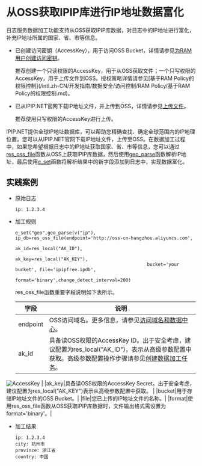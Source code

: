 # 从OSS获取IPIP库进行IP地址数据富化

日志服务数据加工功能支持从OSS获取IPIP库数据，对日志中的IP地址进行富化，补充IP地址所属的国家、省、市等信息。

-   已创建访问密钥（AccessKey），用于访问OSS Bucket，详情请参见[为RAM用户创建访问密钥](/intl.zh-CN/安全设置/访问密钥/为RAM用户创建访问密钥.md)。

    推荐创建一个只读权限的AccessKey，用于从OSS获取文件；一个只写权限的AccessKey，用于上传文件到OSS。授权策略详情请参见[基于RAM Policy的权限控制](/intl.zh-CN/开发指南/数据安全/访问控制/RAM Policy/基于RAM Policy的权限控制.md)。

-   已从IPIP.NET官网下载IP地址文件，并上传到OSS，详情请参见[上传文件](/intl.zh-CN/快速入门/上传文件.md)。

    推荐使用只写权限的AccessKey进行上传。


IPIP.NET提供全球IP地址数据库，可以帮助您精确查找、确定全球范围内的IP地理位置。您可以从IPIP.NET官网下载IP地址文件，上传至OSS。在数据加工过程中，如果您希望根据日志中的IP地址获取国家、省、市等信息，您可以通过[res\_oss\_file](/intl.zh-CN/数据加工/数据加工语法/表达式函数/资源函数.md)函数从OSS上获取IPIP库数据，然后使用[geo\_parse](/intl.zh-CN/数据加工/数据加工语法/表达式函数/特定结构化数据函数.md)函数解析IP地址，最后使用[e\_set](/intl.zh-CN/数据加工/数据加工语法/全局操作函数/字段赋值函数.md)函数将解析结果中的新字段添加到日志中，实现数据富化。

## 实践案例

-   原始日志

    ```
    ip: 1.2.3.4
    ```

-   加工规则

    ```
    e_set("geo",geo_parse(v("ip"), ip_db=res_oss_file(endpoint='http://oss-cn-hangzhou.aliyuncs.com',
                                                     ak_id=res_local("AK_ID"),
                                                     ak_key=res_local("AK_KEY"),
                                                     bucket='your bucket', file='ipipfree.ipdb',
                                                     format='binary',change_detect_interval=200)
    ```

    res\_oss\_file函数重要字段说明如下表所示。

    |字段|说明|
    |--|--|
    |endpoint|OSS访问域名。更多信息，请参见[访问域名和数据中心](/intl.zh-CN/开发指南/访问域名（Endpoint）/访问域名和数据中心.md)。|
    |ak\_id|具备读OSS权限的AccessKey ID。出于安全考虑，建议配置为res\_local\("AK\_ID"\)，表示从高级参数配置中获取。高级参数配置操作步骤请参见[创建数据加工任务](/intl.zh-CN/数据加工/创建数据加工任务.md)。

![AccessKey](https://static-aliyun-doc.oss-cn-hangzhou.aliyuncs.com/assets/img/zh-CN/6452813061/p136966.png) |
    |ak\_key|具备读OSS权限的AccessKey Secret。出于安全考虑，建议配置为res\_local\("AK\_KEY"\)表示从高级参数配置中获取。 |
    |bucket|用于存储IP地址文件的OSS Bucket。|
    |file|您已上传的IP地址文件的名称。|
    |format|使用res\_oss\_file函数从OSS获取IPIP库数据时，文件输出格式需设置为format='binary'。|

-   加工结果

    ```
    ip: 1.2.3.4
    city: 杭州市
    province: 浙江省
    country: 中国
    ```



